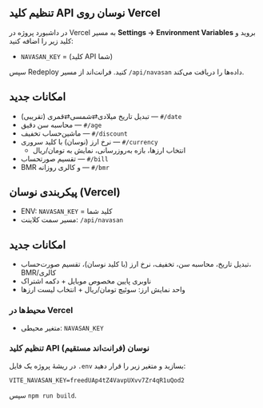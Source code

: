 

## تنظیم کلید API نوسان روی Vercel
در داشبورد پروژه در Vercel به مسیر **Settings → Environment Variables** بروید و کلید زیر را اضافه کنید:
- `NAVASAN_KEY` = (کلید API شما)

سپس Redeploy کنید. فرانت‌اند از مسیر `/api/navasan` داده‌ها را دریافت می‌کند.



## امکانات جدید
- تبدیل تاریخ میلادی⇄شمسی⇄قمری (تقریبی) — `#/date`
- محاسبه سن دقیق — `#/age`
- ماشین‌حساب تخفیف — `#/discount`
- نرخ ارز (نوسان) با کلید سروری — `#/currency`
  - انتخاب ارزها، بازه به‌روزرسانی، نمایش به تومان/ریال
- تقسیم صورتحساب — `#/bill`
- BMR و کالری روزانه — `#/bmr`

## پیکربندی نوسان (Vercel)
- ENV: `NAVASAN_KEY` = کلید شما
- مسیر سمت کلاینت: `/api/navasan`


## امکانات جدید
- تبدیل تاریخ، محاسبه سن، تخفیف، نرخ ارز (با کلید نوسان)، تقسیم صورت‌حساب، BMR/کالری
- ناوبری پایین مخصوص موبایل + دکمه اشتراک
- واحد نمایش ارز: سوئیچ تومان/ریال + انتخاب لیست ارزها

### محیط‌ها در Vercel
- متغیر محیطی: `NAVASAN_KEY`


### تنظیم کلید API نوسان (فرانت‌اند مستقیم)
در ریشهٔ پروژه یک فایل `.env` بسازید و متغیر زیر را قرار دهید:
```
VITE_NAVASAN_KEY=freedUAp4tZ4VavpUXvv7Zr4qR1uQod2
```
سپس `npm run build`.
